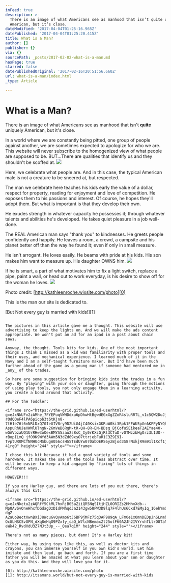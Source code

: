 ```yaml
---
inFeed: true
description: >-
  There is an image of what Americans see as manhood that isn’t quite uniquely
  American, but it’s close.
dateModified: '2017-04-04T01:25:16.965Z'
datePublished: '2017-04-04T01:25:20.415Z'
title: What is a Man?
author: []
publisher: {}
via: {}
sourcePath: _posts/2017-02-02-what-is-a-man.md
hasPage: true
starred: false
datePublishedOriginal: '2017-02-16T20:51:56.660Z'
url: what-is-a-man/index.html
_type: Article

---
```

# What is a Man?

There is an image of what Americans see as manhood that isn't **quite** uniquely American, but it's close.

In a world where we are constantly being pitted, one group of people against another, we are sometimes expected to apologize for who we are. This website will never subscribe to the homogenized view of what people are supposed to be. BUT...There are qualities that identify us and they shouldn't be scoffed at.
![](https://the-grid-user-content.s3-us-west-2.amazonaws.com/cda046e5-8625-475e-a4c9-6a82b5ba424e.jpg)

Here, we celebrate what people are. And in this case, the typical American male is not a creature to be sneered at, but respected.

The man we celebrate here teaches his kids early the value of a dollar, respect for property, reading for enjoyment and love of competition. He exposes them to his passions and interest. Of course, he hopes they'll adopt them. But what is important is that they develop their own.

He exudes strength in whatever capacity he possesses it; through whatever talents and abilities he's developed. He takes quiet pleasure in a job well-done.

The REAL American man says "thank you" to kindnesses. He greets people confidently and happily. He leaves a room, a crowd, a campsite and his planet better off than the way he found it; even if only in small measure.

He isn't arrogant. He loves easily. He beams with pride at his kids. His son makes him want to measure up. His daughter OWNS him.
![](https://the-grid-user-content.s3-us-west-2.amazonaws.com/aec9e9a1-246f-48e3-b12a-a23b001c8879.jpg)

If he is smart, a part of what motivates him to fix a light switch, replace a pipe, paint a wall, or head out to work everyday, is his desire to show off for the woman he loves.
![](https://the-grid-user-content.s3-us-west-2.amazonaws.com/9dcb3c7c-752a-4a15-bf93-b729bc7b8a2f.jpg)

Photo credit: [http://kathleenroche.wixsite.com/photo][0]

This is the man our site is dedicated to.

[But Not every guy is married with kids!][1]

~~~~~~~~~~~~~~~~~~~~~~~~~~~~~~~~~~~~~~~~~~~~~~~~~~~~~~~~~~~~~~~

The pictures in this article gave me a thought. This website will use advertising to keep the lights on. And we will make the ads content appropriate. We won't put an ad for an ipad in a post about chain saws.

Anyway, the thought. Tools kits for kids. One of the most important things I think I missed as a kid was familiarity with proper tools and their uses, and mechanical experience. I learned much of it in the Navy and I am a self-taught furniture maker. But I'd have been much further ahead of the game as a young man if someone had mentored me in _any_ of the trades.

So here are some suggestion for bringing kids into the trades in a fun way. By "playing" with your son or daughter, going through the motions of using play tools, you not only engage them in a learning activity, you create a bond around that activity.

## For the Toddler:

<iframe src="https://the-grid.github.io/ed-userhtml/?g=eJxNkUFv2zAMhe_7FYEPuqVWHDdxu6pDhwHtBgwdEGxXgZZoR4sluRRTL_v1c5QW2DuJj9SnB-rOdQQeF4lPA6picpb3t6tKjn8-7tH1e76t6nNRLDxQ70IeUIV8ry9D2UiG4jC40KsixGKRuW0ki3Rpk1FFWU5pGeAKPPyNYQk2nRKjvzLRlzO6R07ly6cd0qsz-AspuRhUJeVWNlUlngN-26mVeB6RgM-tR-QH-8R-EN-BDsg_BjCofu5EikeaT2AEYae40-wGAVbzaUQ1UrRHw3oOexBMYA5zau2s8sC_Iy0rKXzGjRl3CTuD-vOTMzzbHgOrz3L1UO--rBopILmQ_jfO9K9WYd3AWm5N3dZd09xsO7ttrjebFuR1C3Z9I9I-TvptUR0MCfNNHUcMSbugA056csHGSTEdUYw070abOERS6yzBjod3S8rNxkjR9m91l1Xcf1jMuisv_33_D-41rgQ" height="244" style=""></iframe>

I chose this kit because it had a good variety of tools and some hardware. It makes the use of the tools less abstract over time. It will be easier to keep a kid angaged by "fixing" lots of things in different ways.

HOWEVER!!!

If you are Harley guy, and there are lots of you out there, there's always this kit:

<iframe src="https://the-grid.github.io/ed-userhtml/?g=eJxNkctu2zAQRff5CkML7hxRjB05aZiiQR5NgSItjHZL0ORIZs2HMhxXdb--Mp0AvSvOneHhxfDGdagDzDIdPMhqdJa2143gw58PW3D9lq7F4lhUs6Cxd7EMyIq_16ehYmSDyXsXe1nFVM0Kd5PQAp7aaGRV12OeR32ug_6b4lzbfMgE4dykUE_oHijXrx_XgL-dgZ-A2aUoBectXwnBXiJ8WcuGvQyAmo6tJ6BP9jMFz75q3AF989qA_LFmOe1xOmnDEDpJnSLnmbaKDgPIAZPdG1JT2B0j1GY3pVbOyqDpV8K54CwU3FBwp7ATqD8-OcGLHSCSvOPN_dXq8eHqO9PZxfy_caQ_W7lcNBemaxZt25olF60A2Jh2IVYrvhTLlrO8TaN6W1SnfYZyU6UBYlYuqgijGl20aZSEe2ADTrtRJvmE8qKIkSP_bnF-eWk42_RvdVdU3Z7NJt3Up_--_Qea7q1M" height="244" style=""></iframe>

There's not as many pieces, but damn! It's a Harley kit!

Either way, by using toys like this, as well as doctor kits and crayons, you can immerse yourself in you own kid's world. Let him imitate and then lead, go back and forth. If you are a first time father you will be amazed at what you learn about your son or daughter as you do this. And they will love you for it.

[0]: http://kathleenroche.wixsite.com/photo
[1]: http://itsamans.world/but-not-every-guy-is-married-with-kids